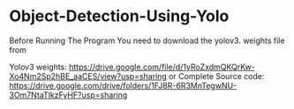 # Object-Detection-Using-Yolo
Before Running The Program
You need to download the yolov3. weights file from

Yolov3 weights: https://drive.google.com/file/d/1yRoZxdmQKQrKw-Xo4Nm2Sp2hBE_aaCES/view?usp=sharing
or 
Complete Source code: https://drive.google.com/drive/folders/1FJ8R-6R3MnTegwNU-3Om7NtaTlkzFyHF?usp=sharing
